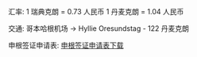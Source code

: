 汇率:
1 瑞典克朗 = 0.73 人民币
1 丹麦克朗 = 1.04 人民币

交通:
哥本哈根机场 → Hyllie
Oresundstag - 122 丹麦克朗

申根签证申请表:
[申根签证申请表下载](chrome-extension://cdonnmffkdaoajfknoeeecmchibpmkmg/assets/pdf/web/viewer.html?file=https%3A%2F%2Fwww.migrationsverket.se%2Fdownload%2F18.5e83388f141c129ba6312919%2F1485556220819%2Fblvisa_119031_en.pdf)


